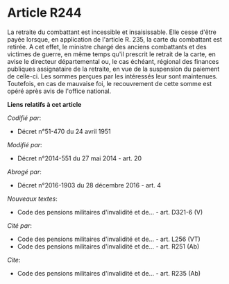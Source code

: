 # Article R244

La retraite du combattant est incessible et insaisissable. Elle cesse d'être payée lorsque, en application de l'article R.
235, la carte du combattant est retirée. A cet effet, le ministre chargé des anciens combattants et des victimes de guerre,
en même temps qu'il prescrit le retrait de la carte, en avise le directeur départemental ou, le cas échéant, régional des
finances publiques assignataire de la retraite, en vue de la suspension du paiement de celle-ci. Les sommes perçues par les
intéressés leur sont maintenues. Toutefois, en cas de mauvaise foi, le recouvrement de cette somme est opéré après avis de
l'office national.

**Liens relatifs à cet article**

_Codifié par_:

  - Décret n°51-470 du 24 avril 1951

_Modifié par_:

  - Décret n°2014-551 du 27 mai 2014 - art. 20

_Abrogé par_:

  - Décret n°2016-1903 du 28 décembre 2016 - art. 4

_Nouveaux textes_:

  - Code des pensions militaires d'invalidité et de... - art. D321-6 (V)

_Cité par_:

  - Code des pensions militaires d'invalidité et de... - art. L256 (VT)
  - Code des pensions militaires d'invalidité et de... - art. R251 (Ab)

_Cite_:

  - Code des pensions militaires d'invalidité et de... - art. R235 (Ab)
